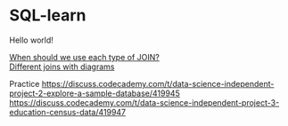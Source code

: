 # SQL-learn
Hello world!

<a href="https://discuss.codecademy.com/t/when-should-we-use-each-type-of-join/356111">When should we use each type of JOIN?</a><br>
<a href="https://s3.amazonaws.com/codecademy-content/courses/sql-intensive/reference-guide-multiple-tables.pdf">Different joins with diagrams</a>

Practice
https://discuss.codecademy.com/t/data-science-independent-project-2-explore-a-sample-database/419945
https://discuss.codecademy.com/t/data-science-independent-project-3-education-census-data/419947
